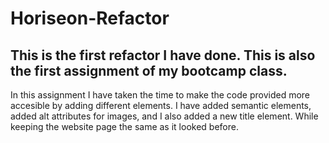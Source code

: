 # Horiseon-Refactor
 ## This is the first refactor I have done. This is also the first assignment of my bootcamp class.
 In this assignment I have taken the time to make the code provided more accesible by adding different elements. I have added semantic elements, added alt attributes for images, and I also added a new title element. 
 While keeping the website page the same as it looked before. 
